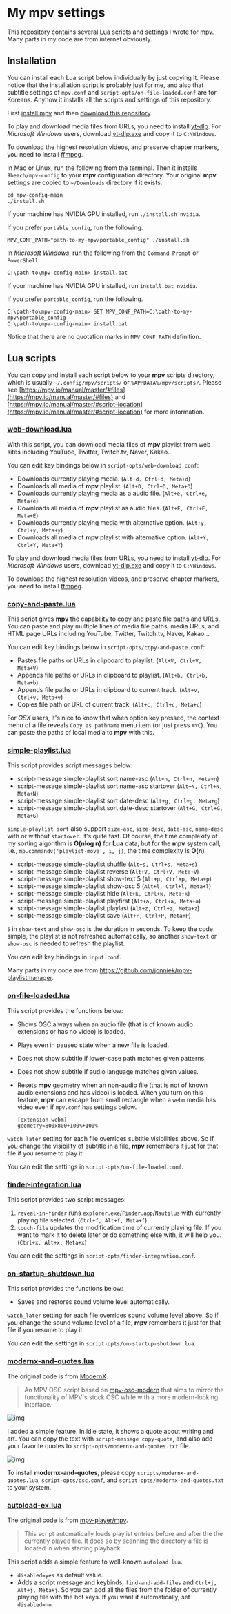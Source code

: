 # My mpv settings

This repository contains several [Lua](http://lua.org) scripts and settings
I wrote for [mpv](https://mpv.io). Many parts in my code are from internet
obviously.

## Installation

You can install each Lua script below individually by just copying it. Please
notice that the installation script is probably just for me, and also that
subtitle settings of `mpv.conf` and `script-opts/on-file-loaded.conf` are for
Koreans. Anyhow it installs all the scripts and settings of this repository.

First [install mpv](https://mpv.io/installation/) and then 
[download this repository](https://github.com/9beach/mpv-config/archive/refs/heads/main.zip).

To play and download media files from URLs, you need to install
[yt-dlp](https://github.com/yt-dlp/yt-dlp/releases). For _Microsoft Windows_
users, download
[yt-dlp.exe](https://github.com/yt-dlp/yt-dlp/releases/latest/download/yt-dlp.exe)
and copy it to `C:\Windows`.

To download the highest resolution videos, and preserve chapter markers,
you need to install [ffmpeg](https://ffmpeg.org).

In Mac or Linux, run the following from the terminal. Then it installs
`9beach/mpv-config` to your **mpv** configuration directory. Your original
**mpv** settings are copied to `~/Downloads` directory if it exists.

```console
cd mpv-config-main
./install.sh
```

If your machine has NVIDIA GPU installed, run `./install.sh nvidia`.

If you prefer `portable_config`, run the following.

```
MPV_CONF_PATH="path-to-my-mpv/portable_config" ./install.sh
```

In _Microsoft Windows_, run the following from the `Command Prompt` or
`PowerShell`.

```console
C:\path-to\mpv-config-main> install.bat
```

If your machine has NVIDIA GPU installed, run `install.bat nvidia`.

If you prefer `portable_config`, run the following.

```
C:\path-to\mpv-config-main> SET MPV_CONF_PATH=C:\path-to-my-mpv\portable_config
C:\path-to\mpv-config-main> install.bat
```

Notice that there are no quotation marks in `MPV_CONF_PATH` definition.

## Lua scripts

You can copy and install each script below to your **mpv** scripts directory,
which is usually `~/.config/mpv/scripts/` or `%APPDATA%/mpv/scripts/`. Please
see [https://mpv.io/manual/master/#files](https://mpv.io/manual/master/#files)
and [https://mpv.io/manual/master/#script-location](https://mpv.io/manual/master/#script-location)
for more information.

### [web-download.lua](https://github.com/9beach/mpv-config/blob/main/scripts/web-download.lua)

With this script, you can download media files of **mpv** playlist from web
sites including YouTube, Twitter, Twitch.tv, Naver, Kakao...

You can edit key bindings below in `script-opts/web-download.conf`:

- Downloads currently playing media. (`Alt+d, Ctrl+d, Meta+d`)
- Downloads all media of **mpv** playlist. (`Alt+D, Ctrl+D, Meta+D`)
- Downloads currently playing media as a audio file. (`Alt+e, Ctrl+e, Meta+e`)
- Downloads all media of **mpv** playlist as audio files.
  (`Alt+E, Ctrl+E, Meta+E`)
- Downloads currently playing media with alternative option.
  (`Alt+y, Ctrl+y, Meta+y`)
- Downloads all media of **mpv** playlist with alternative option.
  (`Alt+Y, Ctrl+Y, Meta+Y`)

To play and download media files from URLs, you need to install
[yt-dlp](https://github.com/yt-dlp/yt-dlp/releases). For _Microsoft Windows_
users, download
[yt-dlp.exe](https://github.com/yt-dlp/yt-dlp/releases/latest/download/yt-dlp.exe)
and copy it to `C:\Windows`.

To download the highest resolution videos, and preserve chapter markers,
you need to install [ffmpeg](https://ffmpeg.org).

### [copy-and-paste.lua](https://github.com/9beach/mpv-config/blob/main/scripts/copy-and-paste.lua)

This script gives **mpv** the capability to copy and paste file paths and URLs.
You can paste and play multiple lines of media file paths, media URLs, and
HTML page URLs including YouTube, Twitter, Twitch.tv, Naver, Kakao...

You can edit key bindings below in `script-opts/copy-and-paste.conf`:

- Pastes file paths or URLs in clipboard to playlist. (`Alt+V, Ctrl+V, Meta+V`)
- Appends file paths or URLs in clipboard to playlist. (`Alt+b, Ctrl+b, Meta+b`)
- Appends file paths or URLs in clipboard to current track.
  (`Alt+v, Ctrl+v, Meta+v`)
- Copies file path or URL of current track. (`Alt+c, Ctrl+c, Meta+c`)

For _OSX_ users, it's nice to know that when option key pressed, the context
menu of a file reveals `Copy as pathname` menu item (or just press `⌘⌥C`). You
can paste the paths of local media to **mpv** with this.

### [simple-playlist.lua](https://github.com/9beach/mpv-config/blob/main/scripts/simple-playlist.lua)

This script provides script messages below:

- script-message simple-playlist sort name-asc (`Alt+n, Ctrl+n, Meta+n`)
- script-message simple-playlist sort name-asc startover
  (`Alt+N, Ctrl+N, Meta+N`)
- script-message simple-playlist sort date-desc (`Alt+g, Ctrl+g, Meta+g`)
- script-message simple-playlist sort date-desc startover
  (`Alt+G, Ctrl+G, Meta+G`)

`simple-playlist sort` also support `size-asc`, `size-desc`, `date-asc`,
`name-desc` with or without `startover`. It's quite fast. Of course,
the time complexity of my sorting algorithm is **O(nlog n)** for **Lua** data,
but for the **mpv** system call, i.e., `mp.commandv('playlist-move', i, j)`,
the time complexity is **O(n)**.

- script-message simple-playlist shuffle (`Alt+s, Ctrl+s, Meta+s`)
- script-message simple-playlist reverse (`Alt+V, Ctrl+V, Meta+V`)
- script-message simple-playlist show-text 5 (`Alt+p, Ctrl+p, Meta+p`)
- script-message simple-playlist show-osc 5 (`Alt+l, Ctrl+l, Meta+l`)
- script-message simple-playlist hide (`Alt+k, Ctrl+k, Meta+k`)
- script-message simple-playlist playfirst (`Alt+a, Ctrl+a, Meta+a`)
- script-message simple-playlist playlast (`Alt+z, Ctrl+z, Meta+z`)
- script-message simple-playlist save (`Alt+P, Ctrl+P, Meta+P`)

`5` in `show-text` and `show-osc` is the duration in seconds. To keep the code
simple, the playlist is not refreshed automatically, so another `show-text` or
`show-osc` is needed to refresh the playlist.

You can edit key bindings in `input.conf`.

Many parts in my code are from <https://github.com/jonniek/mpv-playlistmanager>.

### [on-file-loaded.lua](https://github.com/9beach/mpv-config/blob/main/scripts/on-file-loaded.lua)

This script provides the functions below:

- Shows OSC always when an audio file (that is of known audio extensions or
  has no video) is loaded.
- Plays even in paused state when a new file is loaded.
- Does not show subtitle if lower-case path matches given patterns.
- Does not show subtitle if audio language matches given values.
- Resets **mpv** geometry when an non-audio file (that is not of known audio
  extensions and has video) is loaded. When you turn on this feature, **mpv**
  can escape from small rectangle when a `webm` media has video even if 
  `mpv.conf` has settings below.

  ```
  [extension.webm]
  geometry=800x800+100%+100%
  ```

`watch_later` setting for each file overrides subtitle visibilities above.
So if you change the visibility of subtitle in a file, **mpv** remembers it
just for that file if you resume to play it.

You can edit the settings in `script-opts/on-file-loaded.conf`.

### [finder-integration.lua](https://github.com/9beach/mpv-config/blob/main/scripts/finder-integration.lua)

This script provides two script messages:

1. `reveal-in-finder` runs `explorer.exe`/`Finder.app`/`Nautilus` with 
   currently playing file selected. (`Ctrl+f, Alt+f, Meta+f`)
2. `touch-file` updates the modification time of currently playing file. If you
   want to mark it to delete later or do something else with, it will help you.
   (`Ctrl+x, Alt+x, Meta+x`)

You can edit the settings in `script-opts/finder-integration.conf`.

### [on-startup-shutdown.lua](https://github.com/9beach/mpv-config/blob/master/scripts/on-startup-shutdown.lua)

This script provides the functions below:

- Saves and restores sound volume level automatically.

`watch_later` setting for each file overrides sound volume level above.
So if you change the sound volume level of a file, **mpv** remembers it just
for that file if you resume to play it.

You can edit the settings in `script-opts/on-startup-shutdown.lua`.

### [modernx-and-quotes.lua](https://github.com/9beach/mpv-config/blob/main/scripts/modernx-and-quotes.lua)

The original code is from [ModernX](https://github.com/cyl0/ModernX).

> An MPV OSC script based on
> [mpv-osc-modern](https://github.com/maoiscat/mpv-osc-modern/) that aims to
> mirror the functionality of MPV's stock OSC while with a more modern-looking
> interface.

![img](https://github.com/cyl0/ModernX/blob/main/preview.png?raw=true)

I added a simple feature. In idle state, it shows a quote about writing and art.
You can copy the text with `script-message copy-quote`, and also add your
favorite quotes to `script-opts/modernx-and-quotes.txt` file.

![img](modernx-and-quotes.png)

To install **modernx-and-quotes**, please copy `scripts/modernx-and-quotes.lua`,
`script-opts/osc.conf`, and `script-opts/modernx-and-quotes.txt` to your system.

### [autoload-ex.lua](https://github.com/9beach/mpv-config/blob/main/scripts/autoload-ex.lua)

The original code is from [mpv-player/mpv](https://github.com/mpv-player/mpv/blob/master/TOOLS/lua/autoload.lua).

> This script automatically loads playlist entries before and after the the
> currently played file. It does so by scanning the directory a file is located
> in when starting playback.

This script adds a simple feature to well-known `autoload.lua`.

- `disabled=yes` as default value.
- Adds a script message and keybinds, `find-and-add-files` and 
  `Ctrl+j, Alt+j, Meta+j`. So you can add all the files from the folder of 
  currently playing file with the hot keys. If you want it automatically, 
  set `disabled=no`.
